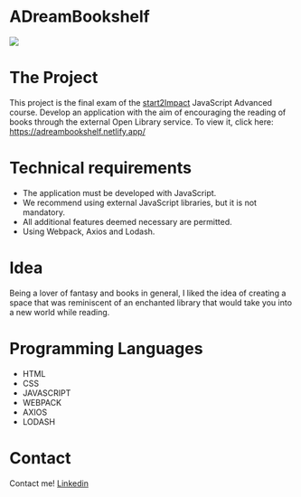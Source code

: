 # ADreamBookshelf
<img src="https://e1.pxfuel.com/desktop-wallpaper/899/324/desktop-wallpaper-12-beautiful-ipad-for-a-book-lover-literature.jpg">

# The Project

This project is the final exam of the [start2Impact](https://www.start2impact.it/) JavaScript Advanced course.
Develop an application with the aim of encouraging the reading of books through the external Open Library service.
To view it, click here: https://adreambookshelf.netlify.app/

# Technical requirements

- The application must be developed with JavaScript.
- We recommend using external JavaScript libraries, but it is not mandatory.
- All additional features deemed necessary are permitted.
- Using Webpack, Axios and Lodash.

# Idea 

Being a lover of fantasy and books in general, I liked the idea of creating a space that was reminiscent of an enchanted library that would take you into a new world while reading.

# Programming Languages

 - HTML
 - CSS
 - JAVASCRIPT
 - WEBPACK
 - AXIOS
 - LODASH

# Contact
Contact me!
[Linkedin](https://www.linkedin.com/in/chiaraceriola/)
